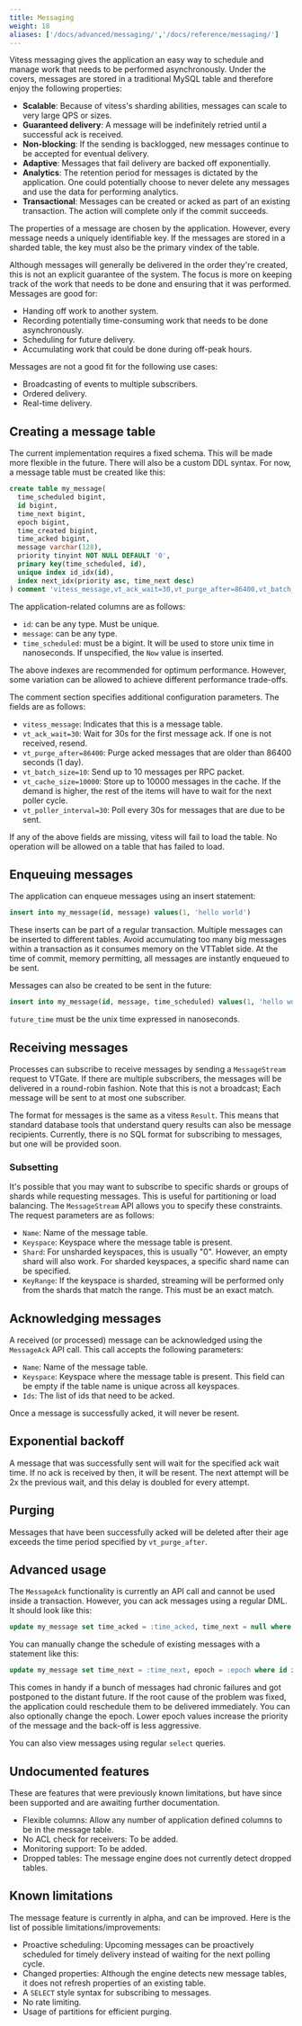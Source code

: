 ```yaml
---
title: Messaging
weight: 18
aliases: ['/docs/advanced/messaging/','/docs/reference/messaging/']
---
```


Vitess messaging gives the application an easy way to schedule and manage work
that needs to be performed asynchronously. Under the covers, messages are
stored in a traditional MySQL table and therefore enjoy the following
properties:

* **Scalable**: Because of vitess's sharding abilities, messages can scale to
  very large QPS or sizes.
* **Guaranteed delivery**: A message will be indefinitely retried until a
  successful ack is received.
* **Non-blocking**: If the sending is backlogged, new messages continue to be
  accepted for eventual delivery.
* **Adaptive**: Messages that fail delivery are backed off exponentially.
* **Analytics**: The retention period for messages is dictated by the
  application. One could potentially choose to never delete any messages and
  use the data for performing analytics.
* **Transactional**: Messages can be created or acked as part of an existing
  transaction. The action will complete only if the commit succeeds.

The properties of a message are chosen by the application. However, every
message needs a uniquely identifiable key. If the messages are stored in a
sharded table, the key must also be the primary vindex of the table.

Although messages will generally be delivered in the order they're created,
this is not an explicit guarantee of the system. The focus is more on keeping
track of the work that needs to be done and ensuring that it was performed.
Messages are good for:

* Handing off work to another system.
* Recording potentially time-consuming work that needs to be done
  asynchronously.
* Scheduling for future delivery.
* Accumulating work that could be done during off-peak hours.

Messages are not a good fit for the following use cases:

* Broadcasting of events to multiple subscribers.
* Ordered delivery.
* Real-time delivery.

## Creating a message table

The current implementation requires a fixed schema. This will be made more
flexible in the future. There will also be a custom DDL syntax. For now, a
message table must be created like this:

```sql
create table my_message(
  time_scheduled bigint,
  id bigint,
  time_next bigint,
  epoch bigint,
  time_created bigint,
  time_acked bigint,
  message varchar(128),
  priority tinyint NOT NULL DEFAULT '0',
  primary key(time_scheduled, id),
  unique index id_idx(id),
  index next_idx(priority asc, time_next desc)
) comment 'vitess_message,vt_ack_wait=30,vt_purge_after=86400,vt_batch_size=10,vt_cache_size=10000,vt_poller_interval=30'
```

The application-related columns are as follows:

* `id`: can be any type. Must be unique.
* `message`: can be any type.
* `time_scheduled`: must be a bigint. It will be used to store unix time in
  nanoseconds. If unspecified, the `Now` value is inserted.

The above indexes are recommended for optimum performance. However, some
variation can be allowed to achieve different performance trade-offs.

The comment section specifies additional configuration parameters. The fields
are as follows:

* `vitess_message`: Indicates that this is a message table.
* `vt_ack_wait=30`: Wait for 30s for the first message ack. If one is not
  received, resend.
* `vt_purge_after=86400`: Purge acked messages that are older than 86400
  seconds (1 day).
* `vt_batch_size=10`: Send up to 10 messages per RPC packet.
* `vt_cache_size=10000`: Store up to 10000 messages in the cache. If the demand
  is higher, the rest of the items will have to wait for the next poller cycle.
* `vt_poller_interval=30`: Poll every 30s for messages that are due to be sent.

If any of the above fields are missing, vitess will fail to load the table. No
operation will be allowed on a table that has failed to load.

## Enqueuing messages

The application can enqueue messages using an insert statement:

```sql
insert into my_message(id, message) values(1, 'hello world')
```

These inserts can be part of a regular transaction. Multiple messages can be
inserted to different tables. Avoid accumulating too many big messages within a
transaction as it consumes memory on the VTTablet side. At the time of commit,
memory permitting, all messages are instantly enqueued to be sent.

Messages can also be created to be sent in the future:

```sql
insert into my_message(id, message, time_scheduled) values(1, 'hello world', :future_time)
```

`future_time` must be the unix time expressed in nanoseconds.

## Receiving messages

Processes can subscribe to receive messages by sending a `MessageStream`
request to VTGate. If there are multiple subscribers, the messages will be
delivered in a round-robin fashion. Note that this is not a broadcast; Each
message will be sent to at most one subscriber.

The format for messages is the same as a vitess `Result`. This means that
standard database tools that understand query results can also be message
recipients. Currently, there is no SQL format for subscribing to messages, but
one will be provided soon.

### Subsetting

It's possible that you may want to subscribe to specific shards or groups of
shards while requesting messages. This is useful for partitioning or load
balancing. The `MessageStream` API allows you to specify these constraints. The
request parameters are as follows:

* `Name`: Name of the message table.
* `Keyspace`: Keyspace where the message table is present.
* `Shard`: For unsharded keyspaces, this is usually "0". However, an empty
  shard will also work. For sharded keyspaces, a specific shard name can be
  specified.
* `KeyRange`: If the keyspace is sharded, streaming will be performed only from
  the shards that match the range. This must be an exact match.

## Acknowledging messages

A received (or processed) message can be acknowledged using the `MessageAck`
API call. This call accepts the following parameters:

* `Name`: Name of the message table.
* `Keyspace`: Keyspace where the message table is present. This field can be
  empty if the table name is unique across all keyspaces.
* `Ids`: The list of ids that need to be acked.

Once a message is successfully acked, it will never be resent.

## Exponential backoff

A message that was successfully sent will wait for the specified ack wait time.
If no ack is received by then, it will be resent. The next attempt will be 2x
the previous wait, and this delay is doubled for every attempt.

## Purging

Messages that have been successfully acked will be deleted after their age
exceeds the time period specified by `vt_purge_after`.

## Advanced usage

The `MessageAck` functionality is currently an API call and cannot be used
inside a transaction. However, you can ack messages using a regular DML. It
should look like this:

```sql
update my_message set time_acked = :time_acked, time_next = null where id in ::ids and time_acked is null
```

You can manually change the schedule of existing messages with a statement like
this:

```sql
update my_message set time_next = :time_next, epoch = :epoch where id in ::ids and time_acked is null
```

This comes in handy if a bunch of messages had chronic failures and got
postponed to the distant future. If the root cause of the problem was fixed,
the application could reschedule them to be delivered immediately. You can also
optionally change the epoch. Lower epoch values increase the priority of the
message and the back-off is less aggressive.

You can also view messages using regular `select` queries.

## Undocumented features

These are features that were previously known limitations, but have since been supported
and are awaiting further documentation.

* Flexible columns: Allow any number of application defined columns to be in
  the message table.
* No ACL check for receivers: To be added.
* Monitoring support: To be added.
* Dropped tables: The message engine does not currently detect dropped tables.

## Known limitations

The message feature is currently in alpha, and can be improved. Here is the
list of possible limitations/improvements:

* Proactive scheduling: Upcoming messages can be proactively scheduled for
  timely delivery instead of waiting for the next polling cycle.
* Changed properties: Although the engine detects new message tables, it does
  not refresh properties of an existing table.
* A `SELECT` style syntax for subscribing to messages.
* No rate limiting.
* Usage of partitions for efficient purging.


